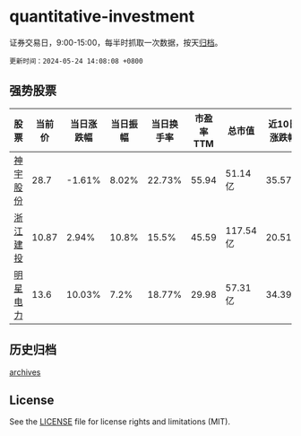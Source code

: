 # quantitative-investment

证券交易日，9:00-15:00，每半时抓取一次数据，按天[归档](archives)。

`更新时间：2024-05-24 14:08:08 +0800`

## 强势股票

|股票|当前价|当日涨跌幅|当日振幅|当日换手率|市盈率TTM|总市值|近10日涨跌幅|
|----|----|----|----|----|----|----|----|
|[神宇股份](https://xueqiu.com/S/SZ300563)|28.7|-1.61%|8.02%|22.73%|55.94|51.14亿|35.57%|
|[浙江建投](https://xueqiu.com/S/SZ002761)|10.87|2.94%|10.8%|15.5%|45.59|117.54亿|20.51%|
|[明星电力](https://xueqiu.com/S/SH600101)|13.6|10.03%|7.2%|18.77%|29.98|57.31亿|34.39%|

## 历史归档

[archives](archives)

## License

See the [LICENSE](LICENSE) file for license rights and limitations (MIT).